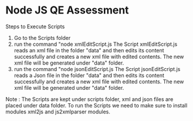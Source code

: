 # Node JS QE Assessment
Steps to Execute Scripts
1) Go to the Scripts folder
2) run the command "node xmlEditScript.js
   The Script xmlEditScript.js reads an xml file in the folder "data" and then edits its content successfully and creates a new xml file with edited contents.
   The new xml file will be generated under "data" folder.
3) run the command "node jsonEditScript.js
   The Script jsonEditScript.js reads a Json file in the folder "data" and then edits its content successfully and creates a new xml file with edited contents.
   The new xml file will be generated under "data" folder.

Note : The Scripts are kept under scripts folder, xml and json files are placed under data folder.
       To run the Scripts we need to make sure to install modules xml2js and js2xmlparser modules.
